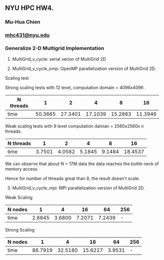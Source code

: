 ## NYU HPC HW4.
### Mu-Hua Chien 
### mhc431@nyu.edu

### Generalize 2-D Multigrid Implementation

1. MultiGrid_v_cycle: serial verion of MultiGrid 2D

2. MultiGrid_v_cycle_omp: OpenMP parallelization version of MultiGrid 2D.

Scaling test 

Strong scaling tests with 12 level, computation domain = 4096x4096 .

| N threads  | 1 | 2 | 4 | 8 | 16 |
|---|---|---|---|---|---|
|time | 50.3665 | 27.3401 | 17.1039 | 15.2863 | 11.3946 |

Weak scaling tests with 9 level computation damian = 2560x2560x n threads. 

| N threads  | 1 | 2 | 4 | 8 | 16 |
|---|---|---|---|---|---|
|time | 3.7501 | 4.0582 | 5.1845 | 9.1484 | 18.4537 |

We can observe that about N = 17M data the data reaches the bottle neck of memory access. 

Hence for number of threads great than 8, the result doesn't scale.  

3. MultiGrid_v_cycle_mpi: MPI parallelization version of MultiGrid 2D. 


Weak Scaling 

| N nodes  | 1 | 4 | 16 | 64 | 256 |
|---|---|---|---|---|---|
|time | 2.6645 | 3.6800 | 7.2071 | 7.2439 | - |

Strong Scaling

| N nodes  | 1 | 4 | 16 | 64 | 256 |
|---|---|---|---|---|---|
|time | 86.7919 | 32.5180 | 15.6227 | 3.9531 | - |
